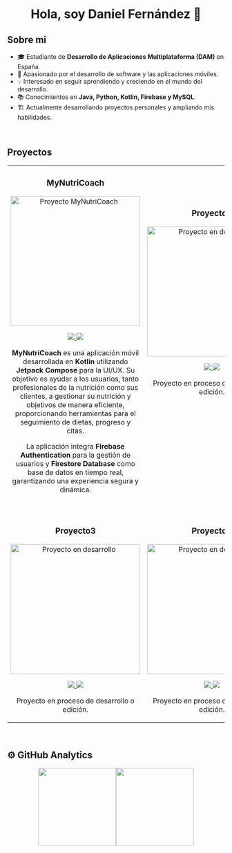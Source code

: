 <div align="center">
<h1 align="center">Hola, soy Daniel Fernández 👋</h1>
</div>

## Sobre mi

- 🎓 Estudiante de **Desarrollo de Aplicaciones Multiplataforma (DAM)** en España.  
- 🚀 Apasionado por el desarrollo de software y las aplicaciones móviles.  
- 💡 Interesado en seguir aprendiendo y creciendo en el mundo del desarrollo.  
- 📚 Conocimientos en **Java, Python, Kotlin, Firebase y MySQL**.  
- 🏗️ Actualmente desarrollando proyectos personales y ampliando mis habilidades.  
<br>

## Proyectos
<table>
<tr>
<td width="50%">
<h3 align="center">MyNutriCoach</h3>
<div align="center">
<a href="https://github.com/Danielfedesa/MyNutriCoach" target="_blank"><img src="https://i.imgur.com/SiVE1xd.jpg" width="300" alt="Proyecto MyNutriCoach"></a>
<p>
<a href="https://github.com/Danielfedesa/MyNutriCoach" target="_blank">
    <img src="https://img.shields.io/badge/CÓDIGO-4078c0?style=for-the-badge&logo=github&logoColor=white">
</a>
<a href="#" target="_blank">
    <img src="https://img.shields.io/badge/Demo-No_disponible-gray?style=for-the-badge&logo=youtube&logoColor=white&color=808080">
</a>
</p>
<p><strong>MyNutriCoach</strong> es una aplicación móvil desarrollada en <strong>Kotlin</strong> utilizando <strong>Jetpack Compose</strong> para la UI/UX.  
Su objetivo es ayudar a los usuarios, tanto profesionales de la nutrición como sus clientes, a gestionar su nutrición y objetivos de manera eficiente, proporcionando herramientas para el seguimiento de dietas, progreso y citas.  

La aplicación integra <strong>Firebase Authentication</strong> para la gestión de usuarios y <strong>Firestore Database</strong> como base de datos en tiempo real, garantizando una experiencia segura y dinámica.  
</p>
</div>
</td>

<td width="50%">
<h3 align="center">Proyecto2</h3>
<div align="center">                                       
<a href="https://github.com/Danielfedesa" target="_blank"><img src="https://i.imgur.com/x1gZD4z.png" width="300" alt="Proyecto en desarrollo"></a>
<p>
<a href="https://github.com/Danielfedesa/Proyecto2" target="_blank">
    <img src="https://img.shields.io/badge/CÓDIGO-4078c0?style=for-the-badge&logo=github&logoColor=white">
</a>
<a href="#" target="_blank">
    <img src="https://img.shields.io/badge/Demo-No_disponible-gray?style=for-the-badge&logo=youtube&logoColor=white&color=808080">
</a>
</p>
<p>Proyecto en proceso de desarrollo o edición.</p>

<!-- Espacios extra para alinear con el Proyecto 1 -->
<br><br><br><br><br><br><br>
  
</div>
</td>
</tr>

<!-- Fila vacía para evitar que GitHub oscurezca la segunda fila -->
<tr>
<td colspan="2">&nbsp;</td>
</tr>

<tr>
<td width="50%">
<h3 align="center">Proyecto3</h3>
<div align="center">
<a href="https://github.com/Danielfedesa/Proyecto3" target="_blank"><img src="https://i.imgur.com/x1gZD4z.png" width="300" alt="Proyecto en desarrollo"></a>
<p>
<a href="https://github.com/Danielfedesa/Proyecto3" target="_blank">
    <img src="https://img.shields.io/badge/CÓDIGO-4078c0?style=for-the-badge&logo=github&logoColor=white">
</a>
<a href="#" target="_blank">
    <img src="https://img.shields.io/badge/Demo-No_disponible-gray?style=for-the-badge&logo=youtube&logoColor=white&color=808080">
</a>
</p>
<p>Proyecto en proceso de desarrollo o edición.</p>
</div>
</td>

<td width="50%">
<h3 align="center">Proyecto4</h3>
<div align="center">
<a href="https://github.com/Danielfedesa/Proyecto4" target="_blank"><img src="https://i.imgur.com/x1gZD4z.png" width="300" alt="Proyecto en desarrollo"></a>
<p>
<a href="https://github.com/Danielfedesa/Proyecto4" target="_blank">
    <img src="https://img.shields.io/badge/CÓDIGO-4078c0?style=for-the-badge&logo=github&logoColor=white">
</a>
<a href="#" target="_blank">
    <img src="https://img.shields.io/badge/Demo-No_disponible-gray?style=for-the-badge&logo=youtube&logoColor=white&color=808080">
</a>
</p>
<p>Proyecto en proceso de desarrollo o edición.</p>
</div>
</td>
</tr>
</table>

<br>

## ⚙️ GitHub Analytics

<div align="center">
  <div style="display: flex; justify-content: center; align-items: center; flex-wrap: wrap;">
    <img height="180em" src="https://github-readme-stats-eight-theta.vercel.app/api?username=Danielfedesa&show_icons=true&theme=algolia&include_all_commits=true&count_private=true"/>
    <img height="180em" src="https://github-readme-stats-eight-theta.vercel.app/api/top-langs/?username=Danielfedesa&layout=compact&langs_count=8&theme=algolia"/>
  </div>
</div>
